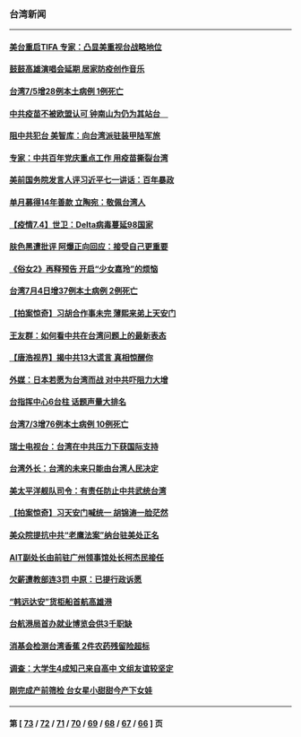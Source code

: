 ### 台湾新闻
---
#### [美台重启TIFA 专家：凸显美重视台战略地位](../../pages/ncid1349361/n13068387.md) 
#### [鼓鼓高雄演唱会延期 居家防疫创作音乐](../../pages/ncid1349361/n13068391.md) 
#### [台湾7/5增28例本土病例 1例死亡](../../pages/ncid1349361/n13068226.md) 
#### [中共疫苗不被欧盟认可 钟南山为仍为其站台　](../../pages/ncid1349361/n13066921.md) 
#### [阻中共犯台 美智库：向台湾派驻装甲陆军旅](../../pages/ncid1349361/n13058971.md) 
#### [专家：中共百年党庆重点工作 用疫苗撕裂台湾](../../pages/ncid1349361/n13067032.md) 
#### [美前国务院发言人评习近平七一讲话：百年暴政](../../pages/ncid1349361/n13066986.md) 
#### [单月募得14年善款 立陶宛：敬佩台湾人](../../pages/ncid1349361/n13066589.md) 
#### [【疫情7.4】世卫：Delta病毒蔓延98国家](../../pages/ncid1349361/n13066463.md) 
#### [肤色黑遭批评 阿爆正向回应：接受自己更重要](../../pages/ncid1349361/n13066479.md) 
#### [《俗女2》再释预告 开启“少女嘉玲”的烦恼](../../pages/ncid1349361/n13066251.md) 
#### [台湾7月4日增37例本土病例 2例死亡](../../pages/ncid1349361/n13066227.md) 
#### [【拍案惊奇】习胡合作事未完 薄熙来弟上天安门](../../pages/ncid1349361/n13065867.md) 
#### [王友群：如何看中共在台湾问题上的最新表态](../../pages/ncid1349361/n13064829.md) 
#### [【唐浩视界】揭中共13大谎言 真相惊醒你](../../pages/ncid1349361/n13065208.md) 
#### [外媒：日本若愿为台湾而战 对中共吓阻力大增](../../pages/ncid1349361/n13065060.md) 
#### [台指挥中心6台柱 话题声量大排名](../../pages/ncid1349361/n13063646.md) 
#### [台湾7/3增76例本土病例 10例死亡](../../pages/ncid1349361/n13064885.md) 
#### [瑞士电视台：台湾在中共压力下获国际支持](../../pages/ncid1349361/n13064735.md) 
#### [台湾外长：台湾的未来只能由台湾人民决定](../../pages/ncid1349361/n13064082.md) 
#### [美太平洋舰队司令：有责任防止中共武统台湾](../../pages/ncid1349361/n13064009.md) 
#### [【拍案惊奇】习天安门喊统一 胡锦涛一脸茫然](../../pages/ncid1349361/n13063233.md) 
#### [美众院提抗中共“老鹰法案”纳台驻美处正名](../../pages/ncid1349361/n13063516.md) 
#### [AIT副处长由前驻广州领事馆处长柯杰民接任](../../pages/ncid1349361/n13063438.md) 
#### [欠薪遭教部连3罚 中原：已提行政诉愿](../../pages/ncid1349361/n13063519.md) 
#### [“韩远达安”货柜船首航高雄港](../../pages/ncid1349361/n13063522.md) 
#### [台航港局首办就业博览会供3千职缺](../../pages/ncid1349361/n13063526.md) 
#### [消基会检测台湾香蕉 2件农药残留险超标](../../pages/ncid1349361/n13063528.md) 
#### [调查：大学生4成知己来自高中 文组友谊较坚定](../../pages/ncid1349361/n13063524.md) 
#### [刚完成产前筛检 台女星小甜甜今产下女娃](../../pages/ncid1349361/n13063386.md) 

---
#### 第 [ [73](./73.md) / [72](./72.md) / [71](./71.md) / [70](./70.md) / [69](./69.md) / [68](./68.md) / [67](./67.md) / [66](./66.md) ] 页
